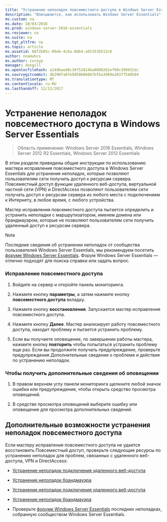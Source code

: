 ```yaml
---
title: "Устранение неполадок повсеместного доступа в Windows Server Essentials"
description: "Описывается, как использовать Windows Server Essentials"
ms.custom: na
ms.date: 10/03/2016
ms.prod: windows-server-2016-essentials
ms.reviewer: na
ms.suite: na
ms.tgt_pltfrm: na
ms.topic: article
ms.assetid: 68f2b05c-09eb-4cba-8db4-a91353b513c6
author: nnamuhcs
ms.author: coreyp
manager: dongill
ms.openlocfilehash: a14dbaed8c36f52814ba8080262ef60c399931dc
ms.sourcegitcommit: db290fa07e9d50686667bfba3969e20377548504
ms.translationtype: MT
ms.contentlocale: ru-RU
ms.lasthandoff: 12/12/2017
---
```

# <a name="troubleshoot-anywhere-access-in-windows-server-essentials"></a>Устранение неполадок повсеместного доступа в Windows Server Essentials

>Область применения: Windows Server 2016 Essentials, Windows Server 2012 R2 Essentials, Windows Server 2012 Essentials

В этом разделе приведены общие инструкции по использованию мастера исправления повсеместного доступа в Windows Server Essentials для устранения неполадок, которые позволяют пользователям сети получить доступ к ресурсам сервера. Повсеместный доступ функции удаленного веб-доступа, виртуальной частной сети (VPN) и DirectAccess позволяют пользователям сети получать доступ к ресурсам сервера из любого места с подключением к Интернету, в любое время, с любого устройства.  
  
 Мастер исправления повсеместного доступа пытается определить и устранить неполадки с маршрутизатором, именем домена или брандмауэром, которые не позволяют пользователям сети получить удаленный доступ к ресурсам сервера.  
  
> [!NOTE]
>  Последние сведения об устранении неполадок от сообщества пользователей Windows Server Essentials, мы рекомендуем посетить [форуме Windows Server Essentials](https://social.technet.microsoft.com/Forums/winserveressentials/threads). Форум Windows Server Essentials — отлично подходят для поиска справки или задать вопрос.  
  
### <a name="to-repair-anywhere-access"></a>Исправление повсеместного доступа  
  
1.  Войдите на сервер и откройте панель мониторинга.  
  
2.  Нажмите кнопку **параметры**, а затем нажмите кнопку **повсеместного доступа** вкладку.  
  
3.  Нажмите кнопку **восстановления**. Запускается мастер исправления повсеместного доступа.  
  
4.  Нажмите кнопку **Далее**. Мастер анализирует работу повсеместного доступа, находит проблему и пытается устранить проблему.  
  
5.  Если вы получаете оповещение, по завершении работы мастера, нажмите кнопку **повторить** чтобы попытаться устранить проблему еще раз. Если вы продолжите получать предупреждение, проверьте предупреждения Дополнительные сведения о проблеме и действия по устранению неполадок.  
  
### <a name="to-get-more-information-about-an-alert"></a>Чтобы получить дополнительные сведения об оповещении  
  
1.  В правом верхнем углу панели мониторинга щелкните любой значок ошибки или предупреждения, чтобы открыть средство просмотра оповещений.  
  
2.  В средстве просмотра оповещений выберите ошибку или оповещение для просмотра дополнительных сведений.  
  
## <a name="additional-troubleshooting-for-anywhere-access"></a>Дополнительные возможности устранения неполадок повсеместного доступа  
 Если мастеру исправления повсеместного доступа не удается восстановить Повсеместный доступ, проверьте следующие ресурсы по устранению неполадок для проблем, связанных с удаленного веб-доступа, VPN и DirectAccess:  
  

-   [Устранение неполадок подключения удаленного веб-доступа](Troubleshoot-Remote-Web-Access-connectivity-in-Windows-Server-Essentials.md)  
  
-   [Устранение неполадок брандмауэра](Troubleshoot-your-firewall-in-Windows-Server-Essentials.md)  

-   [Устранение неполадок подключения удаленного веб-доступа](../support/Troubleshoot-Remote-Web-Access-connectivity-in-Windows-Server-Essentials.md)  
  
-   [Устранение неполадок брандмауэра](../support/Troubleshoot-your-firewall-in-Windows-Server-Essentials.md)  

  
-   Проверьте [форуме Windows Server Essentials](https://social.technet.microsoft.com/Forums/winserveressentials/threads) последних неполадках, собранную сообществом Windows Server Essentials.
